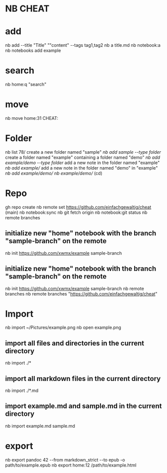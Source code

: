# NB CHEAT
# add
nb add --title "Title" ""content" --tags tag1,tag2
nb a title.md
nb notebook:a
nb notebooks add example 
# search
nb home:q "search"
# move 
nb move home:31 CHEAT:
# Folder
nb list 78/
create a new folder named "sample"
*nb add sample --type folder*
create a folder named "example" containing a folder named "demo"
*nb add example/demo --type folder*
 add a new note in the folder named "example"
*nb add example/*
add a new note in the folder named "demo" in "example"
*nb add example/demo/*
 *nb example/demo/*  (cd)

# Repo
gh repo create 
nb remote set https://github.com/einfachgewaltig/cheat (main)
nb notebook:sync
nb git fetch origin
nb notebook:git status
nb remote branches
## initialize new "home" notebook with the branch "sample-branch" on the remote
nb init https://github.com/xwmx/example sample-branch
## initialize new "home" notebook with the branch "sample-branch" on the remote
nb init https://github.com/xwmx/example sample-branch
nb remote branches
nb remote branches "https://github.com/einfachgewaltig/cheat"

# Import
nb import ~/Pictures/example.png
nb open example.png
## import all files and directories in the current directory
nb import ./*
## import all markdown files in the current directory
nb import ./*.md
## import example.md and sample.md in the current directory
nb import example.md sample.md

# export 
nb export pandoc 42 --from markdown_strict --to epub -o path/to/example.epub
nb export home:12 /path/to/example.html

